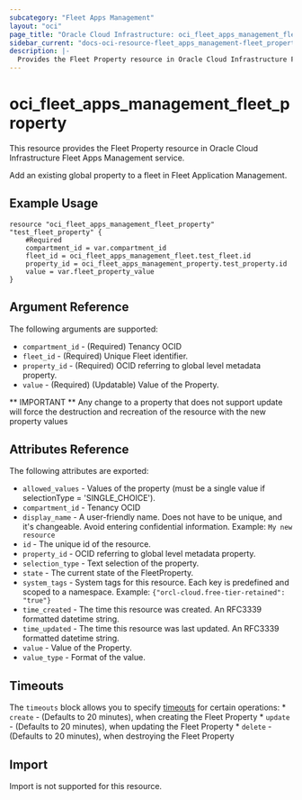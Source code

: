 ```yaml
---
subcategory: "Fleet Apps Management"
layout: "oci"
page_title: "Oracle Cloud Infrastructure: oci_fleet_apps_management_fleet_property"
sidebar_current: "docs-oci-resource-fleet_apps_management-fleet_property"
description: |-
  Provides the Fleet Property resource in Oracle Cloud Infrastructure Fleet Apps Management service
---
```


# oci_fleet_apps_management_fleet_property
This resource provides the Fleet Property resource in Oracle Cloud Infrastructure Fleet Apps Management service.

Add an existing global property to a fleet in Fleet Application Management.


## Example Usage

```hcl
resource "oci_fleet_apps_management_fleet_property" "test_fleet_property" {
	#Required
	compartment_id = var.compartment_id
	fleet_id = oci_fleet_apps_management_fleet.test_fleet.id
	property_id = oci_fleet_apps_management_property.test_property.id
	value = var.fleet_property_value
}
```

## Argument Reference

The following arguments are supported:

* `compartment_id` - (Required) Tenancy OCID
* `fleet_id` - (Required) Unique Fleet identifier.
* `property_id` - (Required) OCID referring to global level metadata property.
* `value` - (Required) (Updatable) Value of the Property.


** IMPORTANT **
Any change to a property that does not support update will force the destruction and recreation of the resource with the new property values

## Attributes Reference

The following attributes are exported:

* `allowed_values` - Values of the property (must be a single value if selectionType = 'SINGLE_CHOICE').
* `compartment_id` - Tenancy OCID
* `display_name` - A user-friendly name. Does not have to be unique, and it's changeable. Avoid entering confidential information.  Example: `My new resource` 
* `id` - The unique id of the resource.
* `property_id` - OCID referring to global level metadata property.
* `selection_type` - Text selection of the property.
* `state` - The current state of the FleetProperty.
* `system_tags` - System tags for this resource. Each key is predefined and scoped to a namespace. Example: `{"orcl-cloud.free-tier-retained": "true"}` 
* `time_created` - The time this resource was created. An RFC3339 formatted datetime string.
* `time_updated` - The time this resource was last updated. An RFC3339 formatted datetime string.
* `value` - Value of the Property.
* `value_type` - Format of the value.

## Timeouts

The `timeouts` block allows you to specify [timeouts](https://registry.terraform.io/providers/oracle/oci/latest/docs/guides/changing_timeouts) for certain operations:
	* `create` - (Defaults to 20 minutes), when creating the Fleet Property
	* `update` - (Defaults to 20 minutes), when updating the Fleet Property
	* `delete` - (Defaults to 20 minutes), when destroying the Fleet Property


## Import

Import is not supported for this resource.

